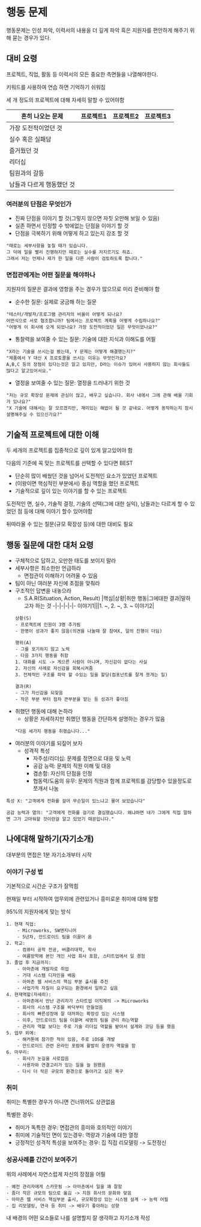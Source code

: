 # 행동 문제
행동문제는 인성 파악, 이력서의 내용을 더 깊게 파악 흑은 지원자를 편안하게 해주기 위해 묻는 경우가 있다.
## 대비 요령
프로젝트, 직업, 활동 등 이력서의 모든 중요한 측면들을 나열해야한다.

키워드를 사용하여 연습 하면 기억하기 쉬워짐

세 개 정도의 프로젝트에 대해 자세히 말할 수 있어야함

흔히 나오는 문제|프로젝트1|프로젝트2|프로젝트3
-|-|-|-
가장 도전적이었던 것|
실수 혹은 실패담|
즐거웠던 것|
리더십|
팀원과의 갈등|
남들과 다르게 행동했던 것|

### 여러분의 단점은 무엇인가
- 진짜 단점을 이야기 할 것(그렇지 않으면 자칫 오만해 보일 수 있음)
- 실존 하면서 인정할 수 밖에없는 단점을 이야기 할 것
- 단점을 극복하기 위해 어떻게 하고 있는지 강조 할 것
```
"때로는 세부사항을 놓칠 때가 있습니다. 
그 덕에 일을 빨리 진행하지만 때로는 실수를 저지르기도 하죠. 
그래서 저는 언제나 제가 한 일을 다른 사람이 검토하도록 합니다."
```

### 면접관에게는 어떤 질문을 해야하나
지원자의 질문은 결과에 영항을 주는 경우가 많으므로 미리 준비해야 함
- 순수한 질문: 실제로 궁금해 하는 질문
```
"테스터/개발자/프로그램 관리자의 비율이 어떻게 되나요? 
어떤식으로 서로 협조합니까? 팀에서는 프로젝트 계획을 어떻게 수립하나요?"
"어떻게 이 회사에 오게 되었나요? 가장 도전적이었던 일은 무엇이었나요?"
```
- 통찰력을 보여줄 수 있는 질문: 기술에 대한 지식과 이해도를 어필
```
"X라는 기술을 쓰시는걸 봤는데, Y 문제는 어떻게 해결했는지?"
"제품에서 Y 대신 X 프로토콜을 쓰시는 이유는 무엇인가요? 
A,B,C 등의 장점이 있다는것은 알고 있지만, D라는 이슈가 있어서 사용하지 않는 회사들도 많다고 알고있어서요."
```
- 열정을 보여줄 수 있는 질문: 열정을 드러내기 위한 것
```
"저는 규모 확장성 문제에 관심이 많고, 배우고 싶습니다. 회사 내에서 그에 관해 배울 기회가 있나요?"
"X 기술에 대해서는 잘 모르겠지만, 재미있는 해법이 될 것 같네요. 어떻게 동작하는지 잠시 설명해주실 수 있으신가요?"
```
## 기술적 프로젝트에 대한 이해
두 세개의 프로젝트를 집중적으로 깊이 있게 알고있어야 함

다음의 기준에 꼭 맞는 프로젝트를 선택할 수 있다면 BEST
- 단순히 많이 배웠던 것을 넘어서 도전적인 요소가 있었던 프로젝트
- (이왕이면 핵심적인 부분에서) 중심 역할을 했던 프로젝트
- 기술적으로 깊이 있는 이야기를 할 수 있는 프로젝트

도전적인 면, 실수, 기술적 결정, 기술의 선택(그에 대한 실익), 남들과는 다르게 할 수 있었던 점 등에 대해 이야기 할수 있어야함

뒤따라올 수 있는 질문(규모 확장성 등)에 대한 대비도 필요

## 행동 질문에 대한 대처 요령
- 구체적으로 답하고, 오만한 태도를 보이지 말라
- 세부사항은 최소한만 언급하라
    - 면접관이 이해하기 어려울 수 있음
- 팀이 아닌 여러분 자신에 초점을 맞춰라
- 구조적인 답변을 내놓으라
    - S.A.R(Situation, Action, Result)
        |핵심|상황|취한 행동|그에대한 결과|말하고자 하는 것
        -|-|-|-|-|-
        이야기1|||1. ~, 2. ~, 3. ~
        이야기2|
    ```
    상황(S)
    - 프로젝트에 인원이 3명 추가됨
    - 한명이 성과가 좋지 않음(의견을 나눌때 잘 참여X, 일의 진행이 더딤)

    행위(A)
    - 그를 포기하지 않고 노력
    - 다음 3가지 행동을 취함
    1. 대화를 시도 -> 게으른 사람이 아니며, 자신감이 없다는 사실
    2. 자신의 사례로 자신감을 회복시켜줌
    3. 전체적인 구조를 파악 할 수있는 일을 할당(컴포넌트를 잘게 쪼개는 일)

    결과(R)
    - 그가 자신감을 되찾음
    - 작은 부분 부터 점차 큰부분을 맡는 등 성과가 좋아짐
    ```
- 취했던 행동에 대해 논하라
    - 상황은 자세하지만 취했던 행동을 간단하게 설명하는 경우가 많음
    ```
    "다음 세가지 행동을 취했습니다..."
    ```
- 여러분의 이야기를 되짚어 보자
    - 성격적 특성
        - 자주성/리더십: 문제를 정면으로 대응 및 노력
        - 공감 능력: 문제의 직원 이해 및 대응
        - 겸손함: 자신의 단점을 인정
        - 협동력/도움의 유무: 문제의 직원과 함께 프로젝트를 감당할수 있을정도로 쪼개서 나눔
```
특성 X: "고객에게 전화를 걸어 무슨일이 있느냐고 물어 보았습니다"

공감 능력과 열의: "고객에게 전화를 걸기로 결심했습니다. 왜냐하면 내가 그에게 직접 말하면 그가 고마워할 것이란걸 알고 있었기 때문입니다."
```

## 나에대해 말하기(자기소개)
대부분의 면접은 1분 자기소개부터 시작

### 이야기 구성 법
기본적으로 시간순 구조가 잘먹힘

현재일 부터 시작하여 업무외에 관련있거나 흥미로운 취미애 대해 말함

95%의 지원자에게 맞는 방식

```
1. 현재 직업: 
    - Microworks, SW엔지니어
    - 5년차, 안드로이드 팀을 이끌어 옴
2. 학교: 
    - 컴퓨터 공학 전공, 버클리대학, 학사
    - 여름방학에 본인 개인 사업 회사 포함, 스타트업에서 일 경험
3. 졸업 후 지금까지:
    - 아마존에 개발자로 취업
    - 거대 시스템 디자인을 배움
    - 아마존 웹 서비스의 핵심 부분 출시를 추진
    - 사업가적 자질이 요구되는 환경에서 일하고 싶음
4. 현재역할(자세히):
    - 아마존에서 만난 관리자가 스타트업 이직제의 -> Microworks
    - 회사의 시스템 구조를 바닥부터 만들었음
    - 회사의 빠른성장에 잘 대처하는 확장성 있는 시스템
    - 이후, 안드로이드 팀을 이끌며 세명의 팀을 관리 하는역할
    - 관리자 역할 보다는 주로 기술 리더십 역할을 밭아서 설계와 코딩 등을 했음
5. 업무 외에:
    - 해커톤에 참가한 적이 있음, 주로 iOS를 개발
    - 안드로이드 관련 온라인 포럼에 활발히 운영자 역할을 함
6. 마무리: 
    - 회사가 눈길을 사로잡음
    - 사용자와 연결고리가 있는 일을 늘 원했음
    - 다시 더 작은 규모의 환경으로 돌아가고 싶은 욕구
```
### 취미
취미는 특별한 경우가 아니면 건너뛰어도 상관없음

특별한 경우:
- 취미가 독특한 경우: 면접관의 흥미와 호의적인 이야기
- 취미에 기술적인 면이 있는경우: 역량과 기술에 대한 열정
- 긍정적인 성격적 특성을 보여주는 경우: 집 직접 리모델링 -> 도전정신

### 성공사례를 간간이 보여주기
위의 사례에서 자연스럽게 자신의 장점을 어필
```
- 예전 관리자에게 스카웃됨 -> 아마존에서 일을 꽤 잘함
- 좀더 작은 규모의 팀으로 옮김 -> 지원 회사의 문화와 맞음
- 아마존 웹 서비스 핵심부분 출시, 규모확장성 있는 시스템 설계 -> 능력 어필
- 집 리모델링, 연극 등 취미 -> 배우기 좋아하는 성향
```

내 배경의 어떤 요소들로 나를 설명할지 잘 생각하고 자기소개 작성
